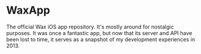 WaxApp
======

The official Wax iOS app repository. It's mostly around for nostalgic purposes. It was once a fantastic app, but now that its server and API have been lost to time, it serves as a snapshot of my development experiences in 2013. 
